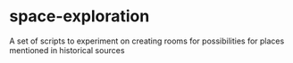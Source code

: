 # space-exploration
A set of scripts to experiment on creating rooms for possibilities for places mentioned in historical sources
